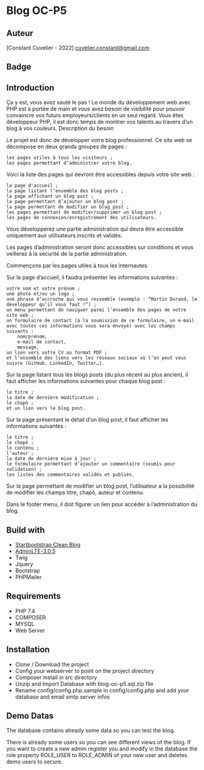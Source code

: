 # Blog OC-P5

## Auteur
[Constant Cuvelier - 2022]
[cuvelier.constant@gmail.com](mailto:cuvelier.constant@gmail.com)

## Badge  

## Introduction

Ça y est, vous avez sauté le pas ! Le monde du développement web avec PHP est à portée de main et vous avez besoin de visibilité pour pouvoir convaincre vos futurs employeurs/clients en un seul regard. Vous êtes développeur PHP, il est donc temps de montrer vos talents au travers d’un blog à vos couleurs.
Description du besoin

Le projet est donc de développer votre blog professionnel. Ce site web se décompose en deux grands groupes de pages :

    les pages utiles à tous les visiteurs ;
    les pages permettant d’administrer votre blog.

Voici la liste des pages qui devront être accessibles depuis votre site web :

    la page d'accueil ;
    la page listant l’ensemble des blog posts ;
    la page affichant un blog post ;
    la page permettant d’ajouter un blog post ;
    la page permettant de modifier un blog post ;
    les pages permettant de modifier/supprimer un blog post ;
    les pages de connexion/enregistrement des utilisateurs.

Vous développerez une partie administration qui devra être accessible uniquement aux utilisateurs inscrits et validés.

Les pages d’administration seront donc accessibles sur conditions et vous veillerez à la sécurité de la partie administration.

Commençons par les pages utiles à tous les internautes.

Sur la page d’accueil, il faudra présenter les informations suivantes :

    votre nom et votre prénom ;
    une photo et/ou un logo ;
    une phrase d’accroche qui vous ressemble (exemple : “Martin Durand, le développeur qu’il vous faut !”) ;
    un menu permettant de naviguer parmi l’ensemble des pages de votre site web ;
    un formulaire de contact (à la soumission de ce formulaire, un e-mail avec toutes ces informations vous sera envoyé) avec les champs suivants :
        nom/prénom,
        e-mail de contact,
        message,
    un lien vers votre CV au format PDF ;
    et l’ensemble des liens vers les réseaux sociaux où l’on peut vous suivre (GitHub, LinkedIn, Twitter…).

Sur la page listant tous les blogs posts (du plus récent au plus ancien), il faut afficher les informations suivantes pour chaque blog post :

    le titre ;
    la date de dernière modification ;
    le chapô ;
    et un lien vers le blog post.

Sur la page présentant le détail d’un blog post, il faut afficher les informations suivantes :

    le titre ;
    le chapô ;
    le contenu ;
    l’auteur ;
    la date de dernière mise à jour ;
    le formulaire permettant d’ajouter un commentaire (soumis pour validation) ;
    les listes des commentaires validés et publiés.

Sur la page permettant de modifier un blog post, l’utilisateur a la possibilité de modifier les champs titre, chapô, auteur et contenu.

Dans le footer menu, il doit figurer un lien pour accéder à l’administration du blog.

## Build with 

- [Startbootstrap Clean Blog](https://github.com/startbootstrap/startbootstrap-clean-blog)
- [AdminLTE-3.0.5](https://adminlte.io/themes/v3/)
- Twig
- Jquery
- Bootstrap
- PHPMailer

## Requirements 

- PHP 7.4
- COMPOSER
- MYSQL
- Web Server

## Installation

- Clone / Download the project
- Config your webserver to point on the project directory
- Composer install in src directory
- Unzip and Import Database with blog-oc-p5.sql.zip file
- Rename config/config.php.sample in config/config.php and add your database and email smtp server infos

## Demo Datas 
The database contains already some data so you can test the blog.

There is already some users so you can see different views of the blog. If you want to create a new admin register you and modify in the database the role property ROLE_USER to ROLE_ADMIN of your new user and deletes demo users to secure.